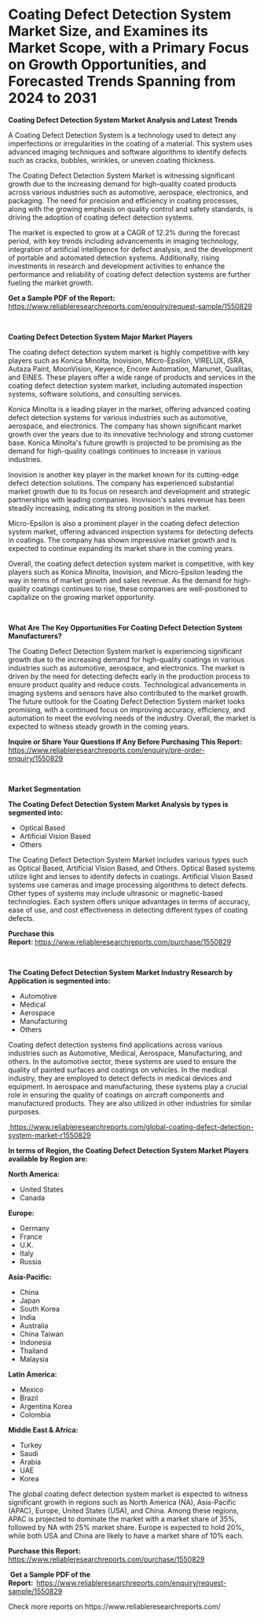<p><h1>Coating Defect Detection System Market Size, and Examines its Market Scope, with a Primary Focus on Growth Opportunities, and Forecasted Trends Spanning from 2024 to 2031</h1></p><p><strong>Coating Defect Detection System Market Analysis and Latest Trends</strong></p>
<p><p>A Coating Defect Detection System is a technology used to detect any imperfections or irregularities in the coating of a material. This system uses advanced imaging techniques and software algorithms to identify defects such as cracks, bubbles, wrinkles, or uneven coating thickness.</p><p>The Coating Defect Detection System Market is witnessing significant growth due to the increasing demand for high-quality coated products across various industries such as automotive, aerospace, electronics, and packaging. The need for precision and efficiency in coating processes, along with the growing emphasis on quality control and safety standards, is driving the adoption of coating defect detection systems.</p><p>The market is expected to grow at a CAGR of 12.2% during the forecast period, with key trends including advancements in imaging technology, integration of artificial intelligence for defect analysis, and the development of portable and automated detection systems. Additionally, rising investments in research and development activities to enhance the performance and reliability of coating defect detection systems are further fueling the market growth.</p></p>
<p><strong>Get a Sample PDF of the Report:&nbsp;</strong> <a href="https://www.reliableresearchreports.com/enquiry/request-sample/1550829">https://www.reliableresearchreports.com/enquiry/request-sample/1550829</a></p>
<p>&nbsp;</p>
<p><strong>Coating Defect Detection System Major Market Players</strong></p>
<p><p>The coating defect detection system market is highly competitive with key players such as Konica Minolta, Inovision, Micro-Epsilon, VIRELUX, ISRA, Autaza Paint, MoonVision, Keyence, Encore Automation, Manunet, Qualitas, and EINES. These players offer a wide range of products and services in the coating defect detection system market, including automated inspection systems, software solutions, and consulting services.</p><p>Konica Minolta is a leading player in the market, offering advanced coating defect detection systems for various industries such as automotive, aerospace, and electronics. The company has shown significant market growth over the years due to its innovative technology and strong customer base. Konica Minolta's future growth is projected to be promising as the demand for high-quality coatings continues to increase in various industries.</p><p>Inovision is another key player in the market known for its cutting-edge defect detection solutions. The company has experienced substantial market growth due to its focus on research and development and strategic partnerships with leading companies. Inovision's sales revenue has been steadily increasing, indicating its strong position in the market.</p><p>Micro-Epsilon is also a prominent player in the coating defect detection system market, offering advanced inspection systems for detecting defects in coatings. The company has shown impressive market growth and is expected to continue expanding its market share in the coming years.</p><p>Overall, the coating defect detection system market is competitive, with key players such as Konica Minolta, Inovision, and Micro-Epsilon leading the way in terms of market growth and sales revenue. As the demand for high-quality coatings continues to rise, these companies are well-positioned to capitalize on the growing market opportunity.</p></p>
<p>&nbsp;</p>
<p><strong>What Are The Key Opportunities For Coating Defect Detection System Manufacturers?</strong></p>
<p><p>The Coating Defect Detection System market is experiencing significant growth due to the increasing demand for high-quality coatings in various industries such as automotive, aerospace, and electronics. The market is driven by the need for detecting defects early in the production process to ensure product quality and reduce costs. Technological advancements in imaging systems and sensors have also contributed to the market growth. The future outlook for the Coating Defect Detection System market looks promising, with a continued focus on improving accuracy, efficiency, and automation to meet the evolving needs of the industry. Overall, the market is expected to witness steady growth in the coming years.</p></p>
<p><strong>Inquire or Share Your Questions If Any Before Purchasing This Report:</strong> <a href="https://www.reliableresearchreports.com/enquiry/pre-order-enquiry/1550829">https://www.reliableresearchreports.com/enquiry/pre-order-enquiry/1550829</a></p>
<p>&nbsp;</p>
<p><strong>Market Segmentation</strong></p>
<p><strong>The Coating Defect Detection System Market Analysis by types is segmented into:</strong></p>
<p><ul><li>Optical Based</li><li>Artificial Vision Based</li><li>Others</li></ul></p>
<p><p>The Coating Defect Detection System Market includes various types such as Optical Based, Artificial Vision Based, and Others. Optical Based systems utilize light and lenses to identify defects in coatings. Artificial Vision Based systems use cameras and image processing algorithms to detect defects. Other types of systems may include ultrasonic or magnetic-based technologies. Each system offers unique advantages in terms of accuracy, ease of use, and cost effectiveness in detecting different types of coating defects.</p></p>
<p><strong>Purchase this Report:&nbsp;</strong><a href="https://www.reliableresearchreports.com/purchase/1550829">https://www.reliableresearchreports.com/purchase/1550829</a></p>
<p>&nbsp;</p>
<p><strong>The Coating Defect Detection System Market Industry Research by Application is segmented into:</strong></p>
<p><ul><li>Automotive</li><li>Medical</li><li>Aerospace</li><li>Manufacturing</li><li>Others</li></ul></p>
<p><p>Coating defect detection systems find applications across various industries such as Automotive, Medical, Aerospace, Manufacturing, and others. In the automotive sector, these systems are used to ensure the quality of painted surfaces and coatings on vehicles. In the medical industry, they are employed to detect defects in medical devices and equipment. In aerospace and manufacturing, these systems play a crucial role in ensuring the quality of coatings on aircraft components and manufactured products. They are also utilized in other industries for similar purposes.</p></p>
<p><a href="https://www.reliableresearchreports.com/global-coating-defect-detection-system-market-r1550829">&nbsp;https://www.reliableresearchreports.com/global-coating-defect-detection-system-market-r1550829</a></p>
<p><strong>In terms of Region, the Coating Defect Detection System Market Players available by Region are:</strong></p>
<p>
    <p> <strong> North America: </strong>
        <ul>
            <li>United States</li>
            <li>Canada</li>
        </ul>
        </p> 
    <p> <strong> Europe: </strong>
        <ul>
            <li>Germany</li>
            <li>France</li>
            <li>U.K.</li>
            <li>Italy</li>
            <li>Russia</li>
        </ul>
        </p> 
    <p> <strong> Asia-Pacific: </strong>
        <ul>
            <li>China</li>
            <li>Japan</li>
            <li>South Korea</li>
            <li>India</li>
            <li>Australia</li>
            <li>China Taiwan</li>
            <li>Indonesia</li>
            <li>Thailand</li>
            <li>Malaysia</li>
        </ul>
        </p> 
    <p> <strong> Latin America: </strong>
        <ul>
            <li>Mexico</li>
            <li>Brazil</li>
            <li>Argentina Korea</li>
            <li>Colombia</li>
        </ul>
        </p> 
    <p> <strong> Middle East & Africa: </strong>
        <ul>
            <li>Turkey</li>
            <li>Saudi</li>
            <li>Arabia</li>
            <li>UAE</li>
            <li>Korea</li>
        </ul>
    </p>
    </p>
<p><p>The global coating defect detection system market is expected to witness significant growth in regions such as North America (NA), Asia-Pacific (APAC), Europe, United States (USA), and China. Among these regions, APAC is projected to dominate the market with a market share of 35%, followed by NA with 25% market share. Europe is expected to hold 20%, while both USA and China are likely to have a market share of 10% each.</p></p>
<p><strong>Purchase this Report: </strong><a href="https://www.reliableresearchreports.com/purchase/1550829">https://www.reliableresearchreports.com/purchase/1550829</a></p>
<p>&nbsp;<strong>Get a Sample PDF of the Report:&nbsp;&nbsp;</strong><a href="https://www.reliableresearchreports.com/enquiry/request-sample/1550829">https://www.reliableresearchreports.com/enquiry/request-sample/1550829</a></p>
<p><strong></strong></p>
<p>Check more reports on https://www.reliableresearchreports.com/</p>